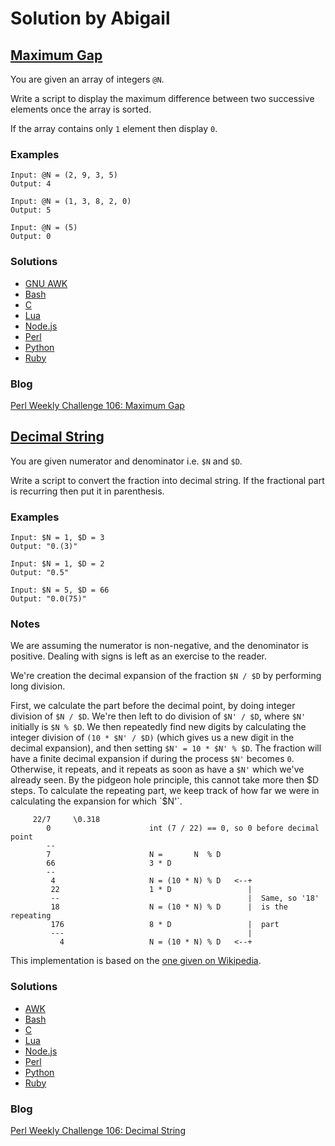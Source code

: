 # Solution by Abigail
## [Maximum Gap](https://perlweeklychallenge.org/blog/perl-weekly-challenge-106/#TASK1)

You are given an array of integers `@N`.

Write a script to display the maximum difference between two
successive elements once the array is sorted.

If the array contains only `1` element then display `0`.

### Examples
~~~~
Input: @N = (2, 9, 3, 5)
Output: 4

Input: @N = (1, 3, 8, 2, 0)
Output: 5

Input: @N = (5)
Output: 0
~~~~

### Solutions
* [GNU AWK](awk/ch-1.gawk)
* [Bash](perl/ch-1.sh)
* [C](c/ch-1.c)
* [Lua](lua/ch-1.lua)
* [Node.js](node/ch-1.js)
* [Perl](perl/ch-1.pl)
* [Python](python/ch-1.py)
* [Ruby](ruby/ch-1.rb)

### Blog
[Perl Weekly Challenge 106: Maximum Gap](https://abigail.github.io/HTML/Perl-Weekly-Challenge/week-106-1.html)

## [Decimal String](https://perlweeklychallenge.org/blog/perl-weekly-challenge-106/#TASK2)

You are given numerator and denominator i.e. `$N` and `$D`.

Write a script to convert the fraction into decimal string. If the
fractional part is recurring then put it in parenthesis.

### Examples
~~~~
Input: $N = 1, $D = 3
Output: "0.(3)"

Input: $N = 1, $D = 2
Output: "0.5"

Input: $N = 5, $D = 66
Output: "0.0(75)"
~~~~

### Notes

We are assuming the numerator is non-negative, and the denominator
is positive. Dealing with signs is left as an exercise to the reader.

We're creation the decimal expansion of the fraction `$N / $D`
by performing long division.

First, we calculate the part before the decimal point, by
doing integer division of `$N / $D`.
We're then left to do division of `$N' / $D`, where `$N'` initially
is `$N % $D`.
We then repeatedly find new digits by calculating the integer
division of `(10 * $N' / $D)` (which gives us a new digit in the
decimal expansion), and then setting `$N' = 10 * $N' % $D`.
The fraction will have a finite decimal expansion if during the
process `$N'` becomes `0`. Otherwise, it repeats, and it repeats
as soon as have a `$N'` which we've already seen. By the pidgeon
hole principle, this cannot take more then $D steps.
To calculate the repeating part, we keep track of how far we
were in calculating the expansion for which `$N'`.

~~~~
     22/7     \0.318
        0                      int (7 / 22) == 0, so 0 before decimal point
        --
        7                      N =       N  % D
        66                     3 * D
        --
         4                     N = (10 * N) % D   <--+
         22                    1 * D                 |
         --                                          |  Same, so '18'
         18                    N = (10 * N) % D      |  is the repeating
         176                   8 * D                 |  part
         ---                                         |
           4                   N = (10 * N) % D   <--+
~~~~

This implementation is based on the [one given on
Wikipedia](https://en.wikipedia.org/wiki/Repeating_decimal).


### Solutions
* [AWK](perl/ch-2.awk)
* [Bash](bash/ch-2.sh)
* [C](c/ch-2.c)
* [Lua](lua/ch-2.lua)
* [Node.js](node/ch-2.js)
* [Perl](perl/ch-2.pl)
* [Python](python/ch-2.py)
* [Ruby](ruby/ch-2.rb)

### Blog
[Perl Weekly Challenge 106: Decimal String](https://abigail.github.io/HTML/Perl-Weekly-Challenge/week-106-2.html)
